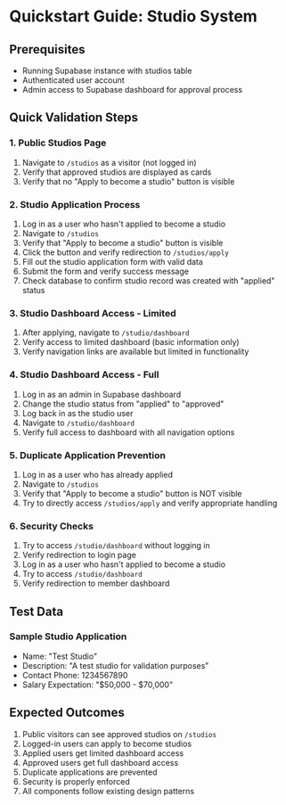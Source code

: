 # Quickstart Guide: Studio System

## Prerequisites
- Running Supabase instance with studios table
- Authenticated user account
- Admin access to Supabase dashboard for approval process

## Quick Validation Steps

### 1. Public Studios Page
1. Navigate to `/studios` as a visitor (not logged in)
2. Verify that approved studios are displayed as cards
3. Verify that no "Apply to become a studio" button is visible

### 2. Studio Application Process
1. Log in as a user who hasn't applied to become a studio
2. Navigate to `/studios`
3. Verify that "Apply to become a studio" button is visible
4. Click the button and verify redirection to `/studios/apply`
5. Fill out the studio application form with valid data
6. Submit the form and verify success message
7. Check database to confirm studio record was created with "applied" status

### 3. Studio Dashboard Access - Limited
1. After applying, navigate to `/studio/dashboard`
2. Verify access to limited dashboard (basic information only)
3. Verify navigation links are available but limited in functionality

### 4. Studio Dashboard Access - Full
1. Log in as an admin in Supabase dashboard
2. Change the studio status from "applied" to "approved"
3. Log back in as the studio user
4. Navigate to `/studio/dashboard`
5. Verify full access to dashboard with all navigation options

### 5. Duplicate Application Prevention
1. Log in as a user who has already applied
2. Navigate to `/studios`
3. Verify that "Apply to become a studio" button is NOT visible
4. Try to directly access `/studios/apply` and verify appropriate handling

### 6. Security Checks
1. Try to access `/studio/dashboard` without logging in
2. Verify redirection to login page
3. Log in as a user who hasn't applied to become a studio
4. Try to access `/studio/dashboard`
5. Verify redirection to member dashboard

## Test Data
### Sample Studio Application
- Name: "Test Studio"
- Description: "A test studio for validation purposes"
- Contact Phone: 1234567890
- Salary Expectation: "$50,000 - $70,000"

## Expected Outcomes
1. Public visitors can see approved studios on `/studios`
2. Logged-in users can apply to become studios
3. Applied users get limited dashboard access
4. Approved users get full dashboard access
5. Duplicate applications are prevented
6. Security is properly enforced
7. All components follow existing design patterns